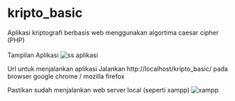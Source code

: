 # kripto_basic
Aplikasi kriptografi berbasis web menggunakan algortima caesar cipher (PHP)
</br>
</br>
Tampilan Aplikasi
![ss aplikasi](https://user-images.githubusercontent.com/33762836/84563528-63cfb100-ad86-11ea-9d0f-3e54a04e5a8b.jpg)

Url untuk menjalankan aplikasi
Jalankan http://localhost/kripto_basic/ pada browser google chrome / mozilla firefox

Pastikan sudah menjalankan web server local (seperti xampp)
![xampp](https://user-images.githubusercontent.com/33762836/84563617-0daf3d80-ad87-11ea-8240-a471fcf13992.jpg)

